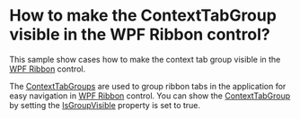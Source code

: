 # How to make the ContextTabGroup visible in the WPF Ribbon control?

This sample show cases how to make the context tab group visible in the [WPF Ribbon](https://www.syncfusion.com/wpf-controls/ribbon) control.

The [ContextTabGroups](https://help.syncfusion.com/cr/wpf/Syncfusion.Windows.Tools.Controls.ContextTabGroup.html) are used to group ribbon tabs in the application for easy navigation in [WPF Ribbon](https://www.syncfusion.com/wpf-controls/ribbon) control. You can show the [ContextTabGroup](https://help.syncfusion.com/cr/wpf/Syncfusion.Windows.Tools.Controls.ContextTabGroup.html) by setting the [IsGroupVisible](https://help.syncfusion.com/cr/wpf/Syncfusion.Windows.Tools.Controls.ContextTabGroup.html#Syncfusion_Windows_Tools_Controls_ContextTabGroup_IsGroupVisible) property is set to true.